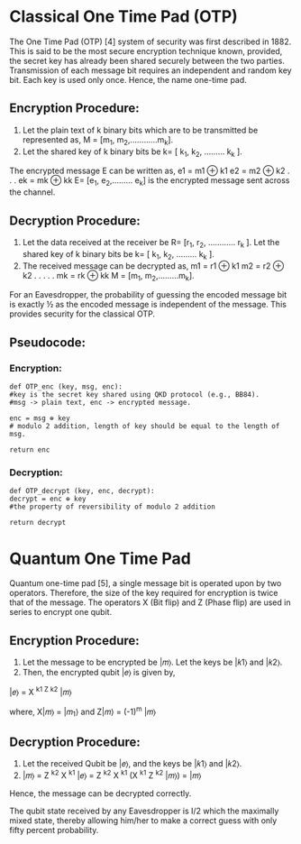 # Classical One Time Pad (OTP)

The One Time Pad (OTP) [4] system of security was first described in 1882. This is said to be the most secure encryption technique known, provided, the secret key has already been shared securely between the two parties. Transmission of each message bit requires an independent and random key bit. Each key is used only once. Hence, the name one-time pad.

## Encryption Procedure:

1. Let the plain text of k binary bits which are to be transmitted be represented as, M = [m<sub>1</sub>, m<sub>2</sub>,…………m<sub>k</sub>].
2. Let the shared key of k binary bits be k= [ k<sub>1</sub>, k<sub>2</sub>, ……… k<sub>k</sub> ]. 

The encrypted message E can be written as,
e1 = m1 ⊕ k1
e2 = m2 ⊕ k2
.
.
.
ek = mk ⊕ kk
E= [e<sub>1</sub>, e<sub>2</sub>,……… e<sub>k</sub>] is the encrypted message sent across the channel.

## Decryption Procedure:

1. Let the data received at the receiver be R= [r<sub>1</sub>, r<sub>2</sub>, ………… r<sub>k</sub> ].
Let the shared key of k binary bits be k= [ k<sub>1</sub>, k<sub>2</sub>, ……… k<sub>k</sub> ].
2. The received message can be decrypted as,
m1 = r1 ⊕ k1
m2 = r2 ⊕ k2
.
.
.
.
.
mk = rk ⊕ kk
M = [m<sub>1</sub>, m<sub>2</sub>,………m<sub>k</sub>].

For an Eavesdropper, the probability of guessing the encoded message bit is exactly ½ as the encoded message is independent of the message. This provides security for the classical OTP.

## Pseudocode:

### Encryption:

```
def OTP_enc (key, msg, enc):
#key is the secret key shared using QKD protocol (e.g., BB84).
#msg -> plain text, enc -> encrypted message.

enc = msg ⊕ key
# modulo 2 addition, length of key should be equal to the length of msg.

return enc
```

### Decryption:

```
def OTP_decrypt (key, enc, decrypt):
decrypt = enc ⊕ key
#the property of reversibility of modulo 2 addition

return decrypt
```

# Quantum One Time Pad

Quantum one-time pad [5], a single message bit is operated upon by two operators. Therefore, the size of the key required for encryption is twice that of the message. The operators X (Bit flip) and Z (Phase flip) are used in series to encrypt one qubit.

## Encryption Procedure:
1. Let the message to be encrypted be |𝑚⟩. Let the keys be |𝑘1⟩ and |𝑘2⟩.
2. Then, the encrypted qubit |𝑒⟩ is given by,

|𝑒⟩ = X <sup>k1 Z k2</sup> |𝑚⟩

where, X|𝑚⟩ = |𝑚<sub>1</sub>⟩ and Z|𝑚⟩ = (-1)<sup>m</sup> |𝑚⟩

## Decryption Procedure:

1. Let the received Qubit be |𝑒⟩, and the keys be |𝑘1⟩ and |𝑘2⟩.
2. |𝑚⟩ = Z <sup>k2</sup> X <sup>k1</sup>
   |𝑒⟩ = Z <sup>k2</sup> X <sup>k1</sup> (X <sup>k1</sup> Z <sup>k2</sup> |𝑚⟩) = |𝑚⟩

Hence, the message can be decrypted correctly.

The qubit state received by any Eavesdropper is I/2 which the maximally mixed state, thereby allowing him/her to make a correct guess with only fifty percent probability.
